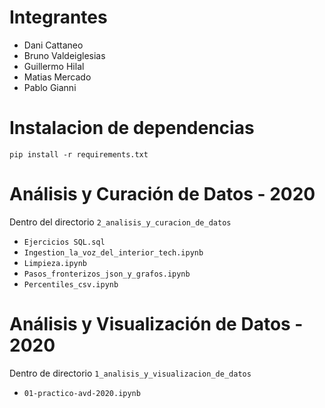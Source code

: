 # Integrantes

* Dani Cattaneo
* Bruno Valdeiglesias
* Guillermo Hilal
* Matias Mercado
* Pablo Gianni

# Instalacion de dependencias
`pip install -r requirements.txt`

# Análisis y Curación de Datos - 2020
Dentro del directorio `2_analisis_y_curacion_de_datos`

* `Ejercicios SQL.sql`
* `Ingestion_la_voz_del_interior_tech.ipynb`
* `Limpieza.ipynb`
* `Pasos_fronterizos_json_y_grafos.ipynb`
* `Percentiles_csv.ipynb`

# Análisis y Visualización de Datos - 2020
Dentro de directorio `1_analisis_y_visualizacion_de_datos`

* `01-practico-avd-2020.ipynb`
